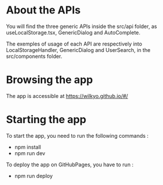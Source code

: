 # About the APIs

You will find the three generic APIs inside the src/api folder, as useLocalStorage.tsx, GenericDialog and AutoComplete.

The exemples of usage of each API are respectively into LocalStorageHandler, GenericDialog and UserSearch, in the src/components folder.

# Browsing the app

The app is accessible at https://wilkyo.github.io/#/

# Starting the app

To start the app, you need to run the following commands :

- npm install
- npm run dev

To deploy the app on GitHubPages, you have to run :

- npm run deploy
